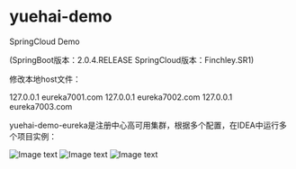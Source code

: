 # yuehai-demo
SpringCloud Demo

(SpringBoot版本：2.0.4.RELEASE SpringCloud版本：Finchley.SR1)

修改本地host文件：

  127.0.0.1 eureka7001.com
  127.0.0.1 eureka7002.com
  127.0.0.1 eureka7003.com
 
 
yuehai-demo-eureka是注册中心高可用集群，根据多个配置，在IDEA中运行多个项目实例：

![Image text](https://github.com/zhaoyuehai/yuehai-demo/blob/master/1536557590.png)
![Image text](https://github.com/zhaoyuehai/yuehai-demo/blob/master/1536558263.png)
![Image text](https://github.com/zhaoyuehai/yuehai-demo/blob/master/1536557754.png)
